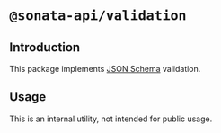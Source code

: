 # `@sonata-api/validation`

## Introduction

This package implements [JSON Schema](https://json-schema.org/) validation.

## Usage

This is an internal utility, not intended for public usage.

